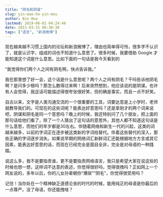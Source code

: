 ```yaml
---
title: "阴毛和阴谋"
slug: yin-mao-he-yin-mou
author: Bin Hua
lastmod: 2019-08-02 04:24:48
date: 2011-03-31 06:30:30
tags: ["语言", "新浪微博"]
---
```


现在越来越不习惯上国内的论坛和新浪微博了，理由也简单得可怜，很多字不认识了，就是认识字，组成的词也不知道什么意思了。很多时候，我要借助 Google 才能知道这个词是什么意思。比如下面的一句话是我今天看到的

“我觉得你们两个人之间有阴毛啊，快点告诉我。”

我在那里想了好一会，这个话是什么意思呢？两个人之间有阴毛？干吗告诉他阴毛啊？是问多少根吗？那怎么数得过来啊！后来突然想到，他应该说的是阴谋。也许有人会觉得，我这话可能描述得很夸张很好笑，但的确是事实，而且一点不好笑。

自古以来，文字是人类沟通交流的一个很重要的工具，词要达意是上小学时，老师就教导我们的。可现在的这些词呢？能表达好意思吗？还是拿刚才的两个词来说吧，阴谋和阴毛是同一个意思吗？晚上的时候，我还特别问了几个朋友，把上面的那句话给他们看了，除了一个人猜出了这句话的意思外，其他人都不知道这句话是什么意思，而他们的年岁都是30左右。伴随着网络和新生一代的兴起，这类的词越来越多，以前的字词正在逐步被这类新的字词给替代。伴着这些替代的深入，那些正确的字词逐步消失。如果说早期的网络词汇新鲜词汇还能根据地方方言或其它因素，能表达好意思的话，而现在已经完全是面目全非，完全是对母语的一种践踏。

说这么多，我不是要指责谁，更不是要指责网络语言，我只是希望大家在说这些的时候也想一想，这样词不达意的表述，你觉得很好吗，觉得很拽吗？正如网上一个网友说的，多年以后，你的儿女孙辈朝你“爆尿”“阴毛”，你觉得很受用吗？

记住！当你处在一个精神缺乏道德沦丧的时代的时候，能用纯正的母语是你最后的一点尊严。没了母语，你还能拽啥？
